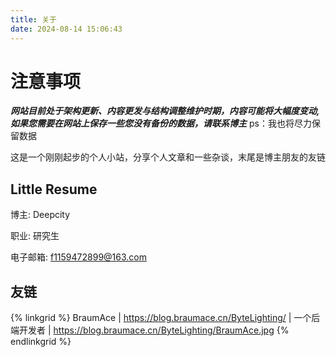 ```yaml
---
title: 关于
date: 2024-08-14 15:06:43
---
```


# 注意事项
***网站目前处于架构更新、内容更发与结构调整维护时期，内容可能将大幅度变动,如果您需要在网站上保存一些您没有备份的数据，请联系博主***
ps：我也将尽力保留数据

这是一个刚刚起步的个人小站，分享个人文章和一些杂谈，末尾是博主朋友的友链

## **Little Resume**

博主: Deepcity

职业: 研究生

电子邮箱: f1159472899@163.com

## 友链

{% linkgrid %}
BraumAce | https://blog.braumace.cn/ByteLighting/ | 一个后端开发者 | https://blog.braumace.cn/ByteLighting/BraumAce.jpg
{% endlinkgrid %}
